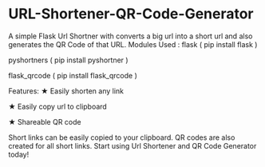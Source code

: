 # URL-Shortener-QR-Code-Generator
A simple Flask Url Shortner with converts a big url into a short url and also generates the QR Code of that URL.
Modules Used :
flask ( pip install flask )

pyshortners ( pip install pyshortner )

flask_qrcode ( pip install flask_qrcode )

Features:
★ Easily shorten any link

★ Easily copy url to clipboard

★ Shareable QR code

Short links can be easily copied to your clipboard. QR codes are also created for all short links. Start using Url Shortener and QR Code Generator today!
